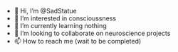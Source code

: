 - 👋 Hi, I’m @SadStatue
- 👀 I’m interested in conscioussness
- 🌱 I’m currently learning nothing 
- 💞️ I’m looking to collaborate on neuroscience projects
- 📫 How to reach me (wait to be completed)

<!---
SadStatue/SadStatue is a ✨ special ✨ repository because its `README.md` (this file) appears on your GitHub profile.
You can click the Preview link to take a look at your changes.
--->
